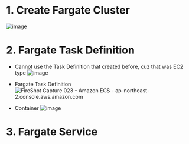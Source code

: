 

# 1. Create Fargate Cluster

![image](http://wx3.sinaimg.cn/large/006gDTsUgy1g6hjs53g1jj30ya0ktjta.jpg)

# 2. Fargate Task Definition
- Cannot use the Task Definition that created before, cuz that was EC2 type
  ![image](http://ws1.sinaimg.cn/large/006gDTsUgy1g6hjtj7zwqj30ye0cqabg.jpg)


- Fargate Task Definition
  ![FireShot Capture 023 - Amazon ECS - ap-northeast-2.console.aws.amazon.com](http://wx4.sinaimg.cn/large/006gDTsUgy1g6hjzv4auaj311y1udjxy.jpg)

- Container
  ![image](http://wx2.sinaimg.cn/large/006gDTsUgy1g6hjxkk94oj30s30q8din.jpg)










# 3. Fargate Service
